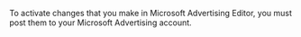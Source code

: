 To activate changes that you make in Microsoft Advertising Editor, you must post them to your Microsoft Advertising account.

